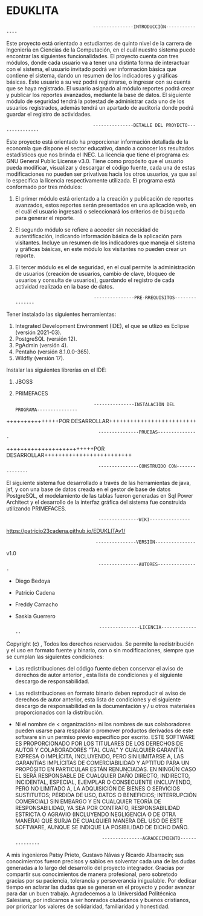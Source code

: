 # EDUKLITA

                                    ---------------INTRODUCCIÓN---------------

Este proyecto está orientado a estudiantes de quinto nivel de la carrera de Ingeniería en Ciencias de la Computación,
en el cuál nuestro sistema puede encontrar las siguientes funcionalidades. 
El proyecto cuenta con tres módulos, donde cada usuario va a tener una distinta forma de interactuar con el sistema,
el usuario invitado podrá ver información básica que contiene el sistema, dando un resumen de los indicadores y 
gráficas básicas. Este usuario a su vez podrá registrarse, o ingresar con su cuenta que se haya registrado.
El usuario asignado al módulo reportes podrá crear y publicar los reportes avanzados, mediante la base de datos.
El siguiente módulo de seguridad tendrá la potestad de administrar cada uno de los usuarios registrados, además
tendrá un apartado de auditoría donde podrá guardar el registro de actividades.


                                    ---------------DETALLE DEL PROYECTO---------------

Este proyecto está orientado ha proporcionar información detallada de la economía que dispone el sector educativo, dando a conocer los resultados estadísticos que nos brinda el INEC. La licencia que tiene el programa es: GNU General Public License v3.0. Tiene como propósito que el usuario pueda modificar, visualizar y descargar el código fuente, cada una de estas modificaciones no pueden ser privativas hacia los otros usuarios, ya que así lo especifica la licencia respectivamente utilizada.
El programa está conformado por tres módulos:
1. El primer módulo está orientado a la creación y publicación de reportes avanzados, estos reportes serán presentados en una aplicación web, en el cuál el usuario ingresará o seleccionará los criterios de búsqueda para generar el reporte.
2. El segundo módulo se refiere a acceder sin necesidad de autentificación, indicando información básica de la aplicación para visitantes. Incluye un resumen de los indicadores que maneja el sistema y gráficas básicas, en este módulo los visitantes no pueden crear un reporte.
3. El tercer módulo es el de seguridad, en el cual permite la administración de usuarios (creación de usuarios, cambio de clave, bloqueo de usuarios y consulta de usuarios), guardando el registro de cada actividad realizada en la base de datos.


                                    ---------------PRE-RREQUISITOS---------------

Tener instalado las siguientes herramientas:

1. Integrated Development Environment (IDE), el que se utlizó es Eclipse (versión 2021-03).
2. PostgreSQL (versión 12).
3. PgAdmin (versión 4).
4. Pentaho (versión 8.1.0.0-365).
5. Wildfly (versión 17).

Instalar las siguientes librerías en el IDE:

1. JBOSS 
2. PRIMEFACES


                                    ---------------INSTALACIÓN DEL PROGRAMA---------------

+++++++++++++++POR DESARROLLAR+++++++++++++++++++++++++


                                      ---------------PRUEBAS---------------

+++++++++++++++++++++++++POR DESARROLLAR+++++++++++++++++++++++++


                                      ---------------CONSTRUIDO CON---------------

El siguiente sistema fue desarrollado a través de las herramientas de java, jsf, y con una base de datos creada en el gestor de base de datos PostgreSQL, el
modelamiento de las tablas fueron generadas en Sql Power Architect y el desarrollo de la interfaz gráfica del sistema fue construida utilizando PRIMEFACES.


                                      ---------------WIKI---------------

https://patricio23cadena.github.io/EDUKLITAv1/


                                     ---------------VERSIÓN---------------

v1.0


                                      ---------------AUTORES---------------

* Diego Bedoya
* Patricio Cadena
* Freddy Camacho
* Saskia Guerrero

                                     ---------------LICENCIA---------------

Copyright (c) ,  Todos los derechos reservados. 
Se permite la redistribución y el uso en formato fuente y binario, con o sin modificaciones, siempre que se cumplan las siguientes condiciones: 
* Las redistribuciones del código fuente deben conservar el aviso de derechos de autor anterior , esta lista de condiciones y el siguiente descargo de responsabilidad.
* Las redistribuciones en formato binario deben reproducir el aviso de derechos de autor anterior, esta lista de condiciones y el siguiente descargo de responsabilidad en la documentación y / u otros materiales proporcionados con la distribución. 
* Ni el nombre de < organización> ni los nombres de sus colaboradores pueden usarse para respaldar o promover productos derivados de este software sin un permiso previo específico por escrito. ESTE SOFTWARE ES PROPORCIONADO POR LOS TITULARES DE LOS DERECHOS DE AUTOR Y COLABORADORES "TAL CUAL" Y CUALQUIER GARANTÍA EXPRESA O IMPLÍCITA, INCLUYENDO, PERO SIN LIMITARSE A, LAS GARANTÍAS IMPLÍCITAS DE COMERCIABILIDAD Y APTITUD PARA UN PROPÓSITO EN PARTICULAR ESTÁN RENUNCIADAS. EN NINGÚN CASO EL  SERÁ RESPONSABLE DE CUALQUIER DAÑO DIRECTO, INDIRECTO, INCIDENTAL, ESPECIAL, EJEMPLAR O CONSECUENTE (INCLUYENDO, PERO NO LIMITADO A, LA ADQUISICIÓN DE BIENES O SERVICIOS SUSTITUTOS; PÉRDIDA DE USO, DATOS O BENEFICIOS; INTERRUPCIÓN COMERCIAL) SIN EMBARGO Y EN CUALQUIER TEORÍA DE RESPONSABILIDAD, YA SEA POR CONTRATO, RESPONSABILIDAD ESTRICTA O AGRAVIO (INCLUYENDO NEGLIGENCIA O DE OTRA MANERA) QUE SURJA DE CUALQUIER MANERA DEL USO DE ESTE SOFTWARE, AUNQUE SE INDIQUE LA POSIBILIDAD DE DICHO DAÑO.



                                      ---------------AGRADECIMIENTO---------------

A mis ingenieros Patsy Prieto, Gustavo Návas y Ricardo Albarracín; sus conocimientos fueron precisos y sabios en solventar cada una de las dudas generadas
a lo largo del desarrollo del proyecto integrador. Gracias por compartir sus conocimientos de manera profesional, pero sobretodo gracias por su paciencia,
tolerancia y perseverancia inigualable. Por dedicar tiempo en aclarar las dudas que se generan en el proyecto y poder avanzar para dar un buen trabajo.
Agradecemos a la Universidad Politécnica Salesiana, por indicarnos a ser honrados ciudadanos y buenos cristianos, por priorizar los valores de solidaridad,
familiaridad y honestidad.
